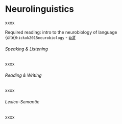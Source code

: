 Neurolinguistics
=======================

xxxx

Required reading: intro to the neurobiology of language {cite}`hickok2015neurobiology` - [pdf](https://drive.google.com/file/d/1ApND73tz3hWyUZwgwN0Ums2Vq9XCmKaN/view?usp=sharing)

###### Speaking & Listening
xxxx

###### Reading & Writing
xxxx

###### Lexico-Semantic
xxxx
